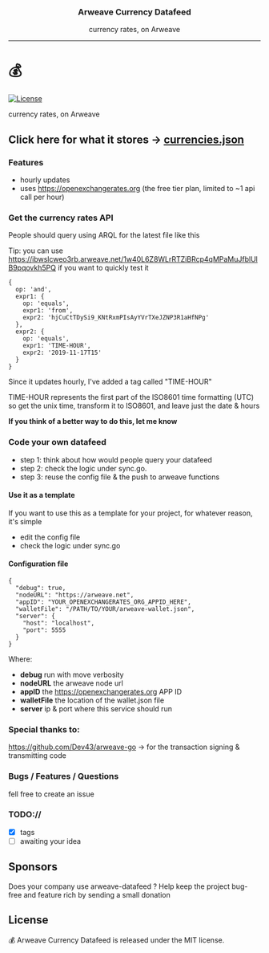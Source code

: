 
<p align="center">
  <h3 align="center">Arweave Currency Datafeed</h3>
  <p align="center">currency rates, on Arweave</p>
</p>

---
# :moneybag:

[![License](http://img.shields.io/badge/license-MIT-blue.svg)](https://github.com/AndreiD/arweave-ipfs-bridge/blob/master/LICENSE)

currency rates, on Arweave

## Click here for what it stores -> <a href="./currencies.json">currencies.json</a>

### Features

- hourly updates
- uses https://openexchangerates.org (the free tier plan, limited to ~1 api call per hour)


### Get the currency rates API

People should query using ARQL for the latest file like this

Tip: you can use https://ibwslcweo3rb.arweave.net/1w40L6Z8WLrRTZiBRcp4qMPaMuJfblUlB9pqovkh5PQ 
if you want to quickly test it

~~~~
{
  op: 'and',
  expr1: {
    op: 'equals',
    expr1: 'from',
    expr2: 'hjCuCtTDySi9_KNtRxmPIsAyYVrTXeJZNP3R1aHfNPg'
  },
  expr2: {
    op: 'equals',
    expr1: 'TIME-HOUR',
    expr2: '2019-11-17T15'
  }
}
~~~~

Since it updates hourly, I've added a tag called "TIME-HOUR"

TIME-HOUR represents the first part of the ISO8601 time formatting (UTC)
so get the unix time, transform it to ISO8601, and leave just the date & hours

**If you think of a better way to do this, let me know**

### Code your own datafeed 

- step 1: think about how would people query your datafeed
- step 2: check the logic under sync.go.
- step 3: reuse the config file & the push to arweave functions

#### Use it as a template

If you want to use this as a template for your project, for whatever reason, it's simple

- edit the config file
- check the logic under sync.go

#### Configuration file

~~~~
{
  "debug": true,
  "nodeURL": "https://arweave.net",
  "appID": "YOUR_OPENEXCHANGERATES_ORG_APPID_HERE",
  "walletFile": "/PATH/TO/YOUR/arweave-wallet.json",
  "server": {
    "host": "localhost",
    "port": 5555
  }
}
~~~~

Where:

- **debug** run with move verbosity
- **nodeURL** the arweave node url
- **appID** the https://openexchangerates.org APP ID
- **walletFile** the location of the wallet.json file
- **server** ip & port where this service should run

### Special thanks to:

https://github.com/Dev43/arweave-go -> for the transaction signing & transmitting code

### Bugs / Features / Questions

fell free to create an issue

### TODO://

- [x] tags
- [ ] awaiting your idea

## Sponsors

Does your company use arweave-datafeed ? Help keep the project bug-free and feature rich by sending a small donation


## License

:moneybag: Arweave Currency Datafeed  is released under the MIT license.
